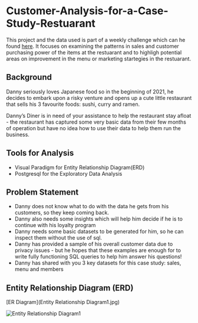 # Customer-Analysis-for-a-Case-Study-Restuarant
This project and the data used is part of a weekly challenge which can he found [here](https://8weeksqlchallenge.com/case-study-1/). It focuses on examining the patterns in sales and customer purchasing power of the items at the restuarant and to highligh potential areas on improvement in the menu or marketing startegies in the restuarant.

## **Background**
Danny seriously loves Japanese food so in the beginning of 2021, he decides to embark upon a risky venture and opens up a cute little restaurant that sells his 3 favourite foods: sushi, curry and ramen.

Danny’s Diner is in need of your assistance to help the restaurant stay afloat - the restaurant has captured some very basic data from their few months of operation but have no idea how to use their data to help them run the business.

## **Tools for Analysis**
- Visual Paradigm for Entity Relationship Diagram(ERD)
- Postgresql for the Exploratory Data Analysis

## **Problem Statement**
- Danny does not know what to do with the data he gets from his customers, so they keep coming back.
- Danny also needs some insights which will help him decide if he is to continue with his loyalty program
- Danny needs some basic datasets to be generated for him, so he can inspect them without the use of sql.
- Danny has provided a sample of his overall customer data due to privacy issues - but he hopes that these examples are enough for  to write fully functioning SQL queries to   help him answer his questions!
- Danny has shared with you 3 key datasets for this case study: sales, menu and members

## **Entity Relationship Diagram (ERD)**
[ER Diagram](Entity Relationship Diagram1.jpg)

![Entity Relationship Diagram1](https://github.com/Chibuzorn/Customer-Analysis-for-a-Case-Study-Restuarant/assets/150259239/79d5e821-d4ff-42b5-ae00-0f4e42ccfa88)
